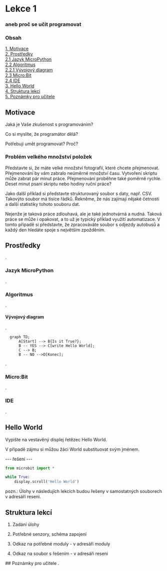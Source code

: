 # Lekce 1
### aneb proč se učit programovat

### Obsah
[1. Motivace](#motivace)  
[2. Prostředky](#prostredky)  
[2.1 Jazyk MicroPython](#lang)  
[2.2 Algoritmus](#alg)  
[2.2.1 Vývojový diagram](#vd)  
[2.3 Micro:Bit](#mbit)  
[2.4 IDE](#ide)  
[3. Hello World](#hello-world)  
[4. Struktura lekcí](#strlek)  
[5. Poznámky pro učitele](#pozn)  
<a name="motivace"/>
## Motivace
Jaká je Vaše zkušenost s programováním?

Co si myslíte, že programátor dělá?

Potřebuji umět programovat? Proč?
### Problém velkého množství položek
Představte si, že máte velké množství fotografií, které chcete přejmenovat. Přejmenování by vám zabralo neúměrné množství času. Vytvoření skriptu může zabrat pár minut práce. Přejmenování proběhne také poměrně rychle. Deset minut psaní skriptu nebo hodiny ruční práce?

Jako další příklad si představte strukturovaný soubor s daty, např. CSV. Takovýto soubor má tisíce řádků. Řekněme, že nás zajímají nějaké četnosti a další statistiky tohoto souboru dat.

Nejenže je taková práce zdlouhavá, ale je také jednotvárná a nudná.
Taková práce se může i opakovat, a to už je typický příklad využití automatizace. V tomto případě si představte, že zpracováváte soubor s odjezdy autobusů a každý den hledáte spoje s největším zpožděním.
<a name="prostredky"/>
## Prostředky
.
<a name="lang"/>
### Jazyk MicroPython
.
<a name="alg"/>
### Algoritmus
.
<a name="vd"/>
#### Vývojový diagram
.
```mermaid
  graph TD;
      A[Start] --> B{Is it True?};
      B -- YES --> C[write Hello World];
	  C --> B;
      B -- NO -->D[Konec];
```
.
<a name="mbit"/>
### Micro:Bit
.
<a name="ide"/>
### IDE
.
<a name="hello-world"/>
## Hello World
Vypište na vestavěný displej řetězec Hello World.

V případě zájmu si můžou žáci World substituovat svým jménem.

--- řešení ---
```python
from microbit import *

while True:
    display.scroll('Hello World')
```
pozn.: Úlohy v následujích lekcích budou řešeny v samostatných souborech v adresáří reseni.
<a name="strlek"/>
## Struktura lekcí
1. Zadání úlohy

2. Potřebné senzory, schéma zapojení

3. Odkaz na potřebné moduly - v adresáři moduly

4. Odkaz na soubor s řešením - v adresáři reseni
<a name="pozn"/>
## Poznámky pro učitele
.
